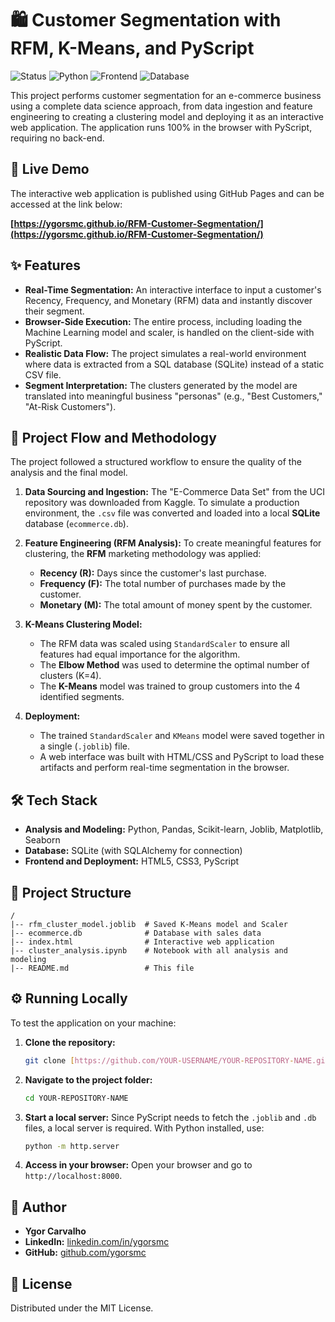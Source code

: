 # 🛍️ Customer Segmentation with RFM, K-Means, and PyScript

![Status](https://img.shields.io/badge/status-complete-success)
![Python](https://img.shields.io/badge/python-3.11-blue)
![Frontend](https://img.shields.io/badge/frontend-PyScript-yellow)
![Database](https://img.shields.io/badge/database-SQLite-blue)

This project performs customer segmentation for an e-commerce business using a complete data science approach, from data ingestion and feature engineering to creating a clustering model and deploying it as an interactive web application. The application runs 100% in the browser with PyScript, requiring no back-end.

## 🚀 Live Demo

The interactive web application is published using GitHub Pages and can be accessed at the link below:

**[https://ygorsmc.github.io/RFM-Customer-Segmentation/](https://ygorsmc.github.io/RFM-Customer-Segmentation/)**

## ✨ Features

* **Real-Time Segmentation:** An interactive interface to input a customer's Recency, Frequency, and Monetary (RFM) data and instantly discover their segment.
* **Browser-Side Execution:** The entire process, including loading the Machine Learning model and scaler, is handled on the client-side with PyScript.
* **Realistic Data Flow:** The project simulates a real-world environment where data is extracted from a SQL database (SQLite) instead of a static CSV file.
* **Segment Interpretation:** The clusters generated by the model are translated into meaningful business "personas" (e.g., "Best Customers," "At-Risk Customers").

## 🧠 Project Flow and Methodology

The project followed a structured workflow to ensure the quality of the analysis and the final model.

1.  **Data Sourcing and Ingestion:** The "E-Commerce Data Set" from the UCI repository was downloaded from Kaggle. To simulate a production environment, the `.csv` file was converted and loaded into a local **SQLite** database (`ecommerce.db`).

2.  **Feature Engineering (RFM Analysis):** To create meaningful features for clustering, the **RFM** marketing methodology was applied:
    * **Recency (R):** Days since the customer's last purchase.
    * **Frequency (F):** The total number of purchases made by the customer.
    * **Monetary (M):** The total amount of money spent by the customer.

3.  **K-Means Clustering Model:**
    * The RFM data was scaled using `StandardScaler` to ensure all features had equal importance for the algorithm.
    * The **Elbow Method** was used to determine the optimal number of clusters (K=4).
    * The **K-Means** model was trained to group customers into the 4 identified segments.

4.  **Deployment:**
    * The trained `StandardScaler` and `KMeans` model were saved together in a single (`.joblib`) file.
    * A web interface was built with HTML/CSS and PyScript to load these artifacts and perform real-time segmentation in the browser.

## 🛠️ Tech Stack

* **Analysis and Modeling:** Python, Pandas, Scikit-learn, Joblib, Matplotlib, Seaborn
* **Database:** SQLite (with SQLAlchemy for connection)
* **Frontend and Deployment:** HTML5, CSS3, PyScript

## 📁 Project Structure

```
/
|-- rfm_cluster_model.joblib  # Saved K-Means model and Scaler
|-- ecommerce.db              # Database with sales data
|-- index.html                # Interactive web application
|-- cluster_analysis.ipynb    # Notebook with all analysis and modeling
|-- README.md                 # This file
```

## ⚙️ Running Locally

To test the application on your machine:

1.  **Clone the repository:**
    ```bash
    git clone [https://github.com/YOUR-USERNAME/YOUR-REPOSITORY-NAME.git](https://github.com/YOUR-USERNAME/YOUR-REPOSITORY-NAME.git)
    ```
2.  **Navigate to the project folder:**
    ```bash
    cd YOUR-REPOSITORY-NAME
    ```
3.  **Start a local server:**
    Since PyScript needs to fetch the `.joblib` and `.db` files, a local server is required. With Python installed, use:
    ```bash
    python -m http.server
    ```
4.  **Access in your browser:**
    Open your browser and go to `http://localhost:8000`.

## 🔗 Author

* **Ygor Carvalho**
* **LinkedIn:** [linkedin.com/in/ygorsmc](https://linkedin.com/in/ygorsmc/)
* **GitHub:** [github.com/ygorsmc](https://github.com/ygorsmc)

## 📄 License

Distributed under the MIT License.
